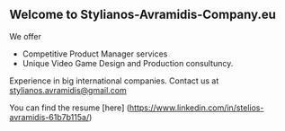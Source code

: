 ## Welcome to Stylianos-Avramidis-Company.eu

We offer

- Competitive Product Manager services
- Unique Video Game Design and Production consultuncy. 

Experience in big international companies. Contact us at stylianos.avramidis@gmail.com

You can find the resume [here] (https://www.linkedin.com/in/stelios-avramidis-61b7b115a/)
